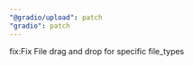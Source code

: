 ```yaml
---
"@gradio/upload": patch
"gradio": patch
---
```


fix:Fix File drag and drop for specific file_types

